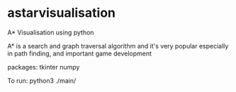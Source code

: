 # astarvisualisation
A* Visualisation using python

A* is a search and graph traversal algorithm and it's very popular especially in path finding, and important game development

packages:
tkinter
numpy

To run:
python3 ./main/
